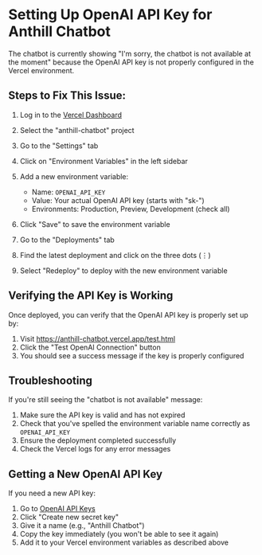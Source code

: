 # Setting Up OpenAI API Key for Anthill Chatbot

The chatbot is currently showing "I'm sorry, the chatbot is not available at the moment" because the OpenAI API key is not properly configured in the Vercel environment.

## Steps to Fix This Issue:

1. Log in to the [Vercel Dashboard](https://vercel.com)

2. Select the "anthill-chatbot" project

3. Go to the "Settings" tab

4. Click on "Environment Variables" in the left sidebar

5. Add a new environment variable:
   - Name: `OPENAI_API_KEY`
   - Value: Your actual OpenAI API key (starts with "sk-")
   - Environments: Production, Preview, Development (check all)

6. Click "Save" to save the environment variable

7. Go to the "Deployments" tab

8. Find the latest deployment and click on the three dots (⋮)

9. Select "Redeploy" to deploy with the new environment variable

## Verifying the API Key is Working

Once deployed, you can verify that the OpenAI API key is properly set up by:

1. Visit https://anthill-chatbot.vercel.app/test.html
2. Click the "Test OpenAI Connection" button
3. You should see a success message if the key is properly configured

## Troubleshooting

If you're still seeing the "chatbot is not available" message:

1. Make sure the API key is valid and has not expired
2. Check that you've spelled the environment variable name correctly as `OPENAI_API_KEY`
3. Ensure the deployment completed successfully
4. Check the Vercel logs for any error messages

## Getting a New OpenAI API Key

If you need a new API key:

1. Go to [OpenAI API Keys](https://platform.openai.com/api-keys)
2. Click "Create new secret key"
3. Give it a name (e.g., "Anthill Chatbot")
4. Copy the key immediately (you won't be able to see it again)
5. Add it to your Vercel environment variables as described above 